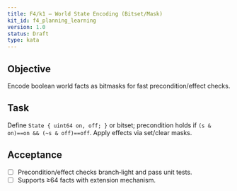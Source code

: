 ```yaml
---
title: F4/k1 — World State Encoding (Bitset/Mask)
kit_id: f4_planning_learning
version: 1.0
status: Draft
type: kata
---
```

## Objective
Encode boolean world facts as bitmasks for fast precondition/effect checks.
## Task
Define `State { uint64 on, off; }` or bitset; precondition holds if `(s & on)==on && (~s & off)==off`. Apply effects via set/clear masks.
## Acceptance
- [ ] Precondition/effect checks branch‑light and pass unit tests.
- [ ] Supports ≥64 facts with extension mechanism.